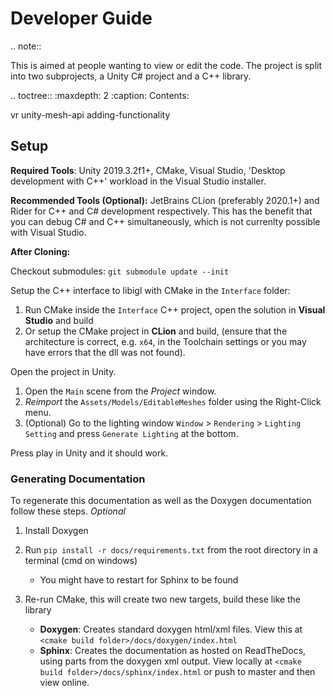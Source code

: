 # Developer Guide

.. note::
   
   This is aimed at people wanting to view or edit the code.
   The project is split into two subprojects, a Unity C# project and a C++ library.

.. toctree::
   :maxdepth: 2
   :caption: Contents:

   vr
   unity-mesh-api
   adding-functionality

## Setup

**Required Tools**: Unity 2019.3.2f1+, CMake, Visual Studio, 'Desktop development with C++' workload in the Visual Studio installer.

**Recommended Tools (Optional):** JetBrains CLion (preferably 2020.1+) and Rider for C++ and C# development respectively. This has the benefit that you can debug C# and C++ simultaneously, which is not currenlty possible with Visual Studio.

**After Cloning:**

Checkout submodules: `git submodule update --init`

Setup the C++ interface to libigl with CMake in the `Interface` folder:

1. Run CMake inside the `Interface` C++ project, open the solution in **Visual Studio** and build
2. Or setup the CMake project in **CLion** and build, (ensure that the architecture is correct, e.g. `x64`, in the Toolchain settings or you may have errors that the dll was not found).

Open the project in Unity.

1. Open the `Main` scene from the *Project* window.
2. *Reimport* the `Assets/Models/EditableMeshes` folder using the Right-Click menu.
3. (Optional) Go to the lighting window `Window` > `Rendering` > `Lighting Setting` and press `Generate Lighting` at the bottom.

Press play in Unity and it should work.

### Generating Documentation

To regenerate this documentation as well as the Doxygen documentation follow these steps. *Optional*

1. Install Doxygen

2. Run `pip install -r docs/requirements.txt` from the root directory in a terminal (cmd on windows)

    - You might have to restart for Sphinx to be found

3. Re-run CMake, this will create two new targets, build these like the library

   - **Doxygen**: Creates standard doxygen html/xml files. View this at `<cmake build folder>/docs/doxygen/index.html`
   - **Sphinx**: Creates the documentation as hosted on ReadTheDocs, using parts from the doxygen xml output.
     View locally at `<cmake build folder>/docs/sphinx/index.html` or push to master and then view online.